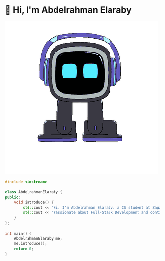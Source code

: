 # 👋 Hi, I'm Abdelrahman Elaraby

![My GIF](https://raw.githubusercontent.com/aelaraby6/aelaraby6/main/Robot.gif)



```cpp
#include <iostream>

class AbdelrahmanElaraby {
public:
    void introduce() {
        std::cout << "Hi, I'm Abdelrahman Elaraby, a CS student at Zagazig University.\n";
        std::cout << "Passionate about Full-Stack Development and continuous learning.\n";
    }
};

int main() {
    AbdelrahmanElaraby me;
    me.introduce();
    return 0;
}
